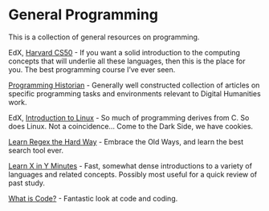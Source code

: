 # General Programming

This is a collection of general resources on programming.

EdX, [Harvard CS50](https://www.edx.org/course/introduction-computer-science-harvardx-cs50x) - If you want a solid introduction to the computing concepts that will underlie all these languages, then this is the place for you.  The best programming course I’ve ever seen.

[Programming Historian](http://programminghistorian.org/lessons/) - Generally well constructed collection of articles on specific programming tasks and environments relevant to Digital Humanities work.

EdX, [Introduction to Linux](https://www.edx.org/course/introduction-linux-linuxfoundationx-lfs101x-0#.U9sOzIBdVd8) - So much of programming derives from C.  So does Linux.  Not a coincidence… Come to the Dark Side, we have cookies.

[Learn Regex the Hard Way](http://regex.learncodethehardway.org/book/) - Embrace the Old Ways, and learn the best search tool ever.

[Learn X in Y Minutes](https://learnxinyminutes.com) - Fast, somewhat dense introductions to a variety of languages and related concepts. Possibly most useful for a quick review of past study.

[What is Code?](https://www.bloomberg.com/graphics/2015-paul-ford-what-is-code/) - Fantastic look at code and coding.

